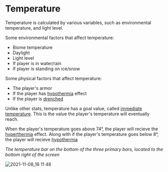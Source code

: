 # Temperature

Temperature is calculated by various variables, such as environmental temperature, and light level.

Some environmental factors that affect temperature:
- Biome temperature
- Daylight
- Light level
- If player is in water/rain
- If player is standing on ice/snow

Some physical factors that affect temperature:
- The player's armor
- If the player has [hypothermia](https://github.com/fishcute/ToughAsClient/blob/main/Tutorial/Status%20Effects/Hypothermia.md) effect
- If the player is [drenched](https://github.com/fishcute/ToughAsClient/blob/main/Tutorial/Status%20Effects/Drenched.md)

Unlike other stats, temperature has a goal value, called [immediate temperature](https://github.com/fishcute/ToughAsClient/blob/main/Tutorial/Stats/Immediate%20Temperature.md). This is the value the player's temperature will eventually reach.

When the player's temperature goes above 74°, the player will recieve the [hyperthermia](https://github.com/fishcute/ToughAsClient/blob/main/Tutorial/Status%20Effects/Hyperthermia.md) effect.
Along with if the player's temperature goes below 8°, the player will recieve [hypothermia](https://github.com/fishcute/ToughAsClient/blob/main/Tutorial/Status%20Effects/Hypothermia.md)

*The temperature bar on the bottom of the three primary bars, located to the bottom right of the screen*

![2021-11-08_16 11 48](https://user-images.githubusercontent.com/47741160/140834521-c6aaf823-b24e-492c-9e2b-28d13a0b01ea.png)

